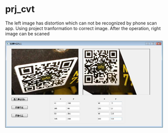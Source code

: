 # prj_cvt

The left image has distortion which can not be recognized by phone scan app. 
Using project tranformation to correct image.
After the operation, right image can be scaned

![](https://github.com/windless1015/prj_cvt/blob/master/img_correct.jpg?raw=true)

